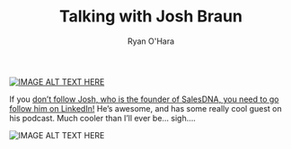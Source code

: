 ﻿---
layout: blog
title: Talking with Josh Braun
description: Last week, Josh Braun was kind enough to have me on his podcast to talk about prospecting, and making it fun for prospects of all ages and seniority. Listen in below!
coverImage: /img/Josh-Barun-smiling.png
publishDate: Apr 30, 2018

author: Ryan O'Hara
authorProfile:  Ryan O'Hara has been an early employee at several startups helping them with marketing and prospecting tactics, including Dyn who was acquired by Oracle for $600+ million in 2016. He's had prospecting campaigns featured in Fortune, Mashable, and TheNextWeb. Ryan specializes in branding, business development, prospecting, and coaching people on how to make good digital first impressions. He also mentors two accelerators, The Iron Yard and The Alpha Loft, and hosts The Prospecting Podcast.
authorImage: /img/Ryan-OHara-Headshot.png
---


[![IMAGE ALT TEXT HERE](/img/ryanOharaInterview.png)](http://www.youtube.com/watch?feature=player_embedded&v=ZTX-Kv_Hk-c
)

If you [don’t follow Josh, who is the founder of SalesDNA, you need to go follow him on LinkedIn!](https://www.linkedin.com/in/hirejoshbraun/) He’s awesome, and has some really cool guest on his podcast. Much cooler than I’ll ever be… sigh….

![IMAGE ALT TEXT HERE](/img/hello-darkness.gif)
